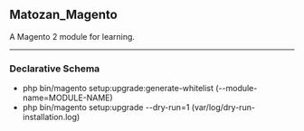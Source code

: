 ## Matozan_Magento

A Magento 2 module for learning.

---

### Declarative Schema
- php bin/magento setup:upgrade:generate-whitelist (--module-name=MODULE-NAME)
- php bin/magento setup:upgrade --dry-run=1 (var/log/dry-run-installation.log)
